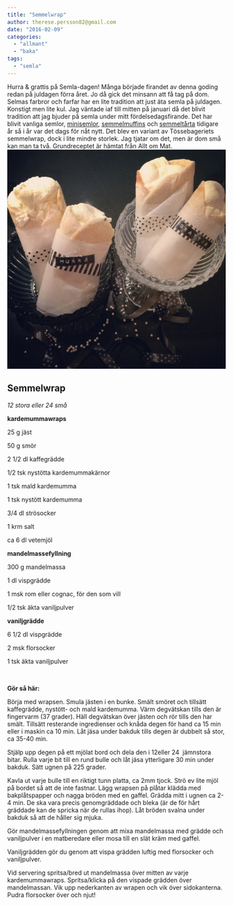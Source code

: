 ```yaml
---
title: "Semmelwrap"
author: therese.persson82@gmail.com
date: "2016-02-09"
categories: 
  - "allmant"
  - "baka"
tags: 
  - "semla"
---
```


Hurra & grattis på Semla-dagen! Många började firandet av denna goding redan på juldagen förra året. Jo då gick det minsann att få tag på dom. Selmas farbror och farfar har en lite tradition att just äta semla på juldagen. Konstigt men lite kul. Jag väntade iaf till mitten på januari då det blivit tradition att jag bjuder på semla under mitt fördelsedagsfirande. Det har blivit vanliga semlor, [minisemlor](/posts/semlor/), [semmelmuffins](/posts/semelmuffins/) och [semmeltårta](/posts/hurra/) tidigare år så i år var det dags för nåt nytt. Det blev en variant av Tössebageriets semmelwrap, dock i lite mindre storlek. Jag tjatar om det, men är dom små kan man ta två. Grundreceptet är hämtat från Allt om Mat.![IMG_0545](/static/img/IMG_0545-1020x1020.jpg)

## **Semmelwrap**

_12 stora eller 24 små_

**kardemummawraps**

25 g jäst

50 g smör

2 1/2 dl kaffegrädde

1/2 tsk nystötta kardemummakärnor

1 tsk mald kardemumma

1 tsk nystött kardemumma

3/4 dl strösocker

1 krm salt

ca 6 dl vetemjöl

**mandelmassefyllning**

300 g mandelmassa

1 dl vispgrädde

1 msk rom eller cognac, för den som vill

1/2 tsk äkta vaniljpulver

**vaniljgrädde**

6 1/2 dl vispgrädde

2 msk florsocker

1 tsk äkta vaniljpulver

 

**Gör så här:**

Börja med wrapsen. Smula jästen i en bunke. Smält smöret och tillsätt kaffegrädde, nystött- och mald kardemumma. Värm degvätskan tills den är fingervarm (37 grader). Häll degvätskan över jästen och rör tills den har smält. Tillsätt resterande ingredienser och knåda degen för hand ca 15 min eller i maskin ca 10 min. Låt jäsa under bakduk tills degen är dubbelt så stor, ca 35-40 min.

Stjälp upp degen på ett mjölat bord och dela den i 12eller 24  jämnstora bitar. Rulla varje bit till en rund bulle och låt jäsa ytterligare 30 min under bakduk. Sätt ugnen på 225 grader.

Kavla ut varje bulle till en riktigt tunn platta, ca 2mm tjock. Strö ev lite mjöl på bordet så att de inte fastnar. Lägg wrapsen på plåtar klädda med bakplåtspapper och nagga bröden med en gaffel. Grädda mitt i ugnen ca 2-4 min. De ska vara precis genomgräddade och bleka (är de för hårt gräddade kan de spricka när de rullas ihop). Låt bröden svalna under bakduk så att de håller sig mjuka.

Gör mandelmassefyllningen genom att mixa mandelmassa med grädde och vaniljpulver i en matberedare eller mosa till en slät kräm med gaffel.

Vaniljgrädden gör du genom att vispa grädden luftig med florsocker och vaniljpulver.

Vid servering spritsa/bred ut mandelmassa över mitten av varje kardemummawraps. Spritsa/klicka på den vispade grädden över mandelmassan. Vik upp nederkanten av wrapen och vik över sidokanterna. Pudra florsocker över och njut!
